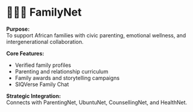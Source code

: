 # 👨‍👩‍👧 FamilyNet

**Purpose:**  
To support African families with civic parenting, emotional wellness, and intergenerational collaboration.

**Core Features:**
- Verified family profiles
- Parenting and relationship curriculum
- Family awards and storytelling campaigns
- SIQVerse Family Chat

**Strategic Integration:**  
Connects with ParentingNet, UbuntuNet, CounsellingNet, and HealthNet.
